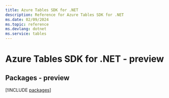 ```yaml
---
title: Azure Tables SDK for .NET
description: Reference for Azure Tables SDK for .NET
ms.date: 02/09/2024
ms.topic: reference
ms.devlang: dotnet
ms.service: tables
---
```

# Azure Tables SDK for .NET - preview
## Packages - preview
[!INCLUDE [packages](tables-index.md)]